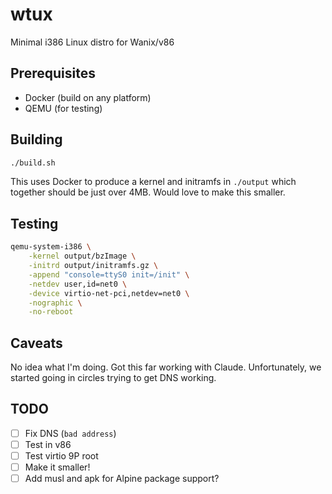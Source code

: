 # wtux

Minimal i386 Linux distro for Wanix/v86

## Prerequisites 

* Docker (build on any platform)
* QEMU (for testing)

## Building

```sh
./build.sh
```

This uses Docker to produce a kernel and initramfs in `./output` which together should be just over 4MB. Would love to make this smaller.

## Testing

```sh
qemu-system-i386 \
    -kernel output/bzImage \
    -initrd output/initramfs.gz \
    -append "console=ttyS0 init=/init" \
    -netdev user,id=net0 \
    -device virtio-net-pci,netdev=net0 \
    -nographic \
    -no-reboot
```

## Caveats

No idea what I'm doing. Got this far working with Claude. Unfortunately, we started going in circles trying to get DNS working.

## TODO

* [ ] Fix DNS (`bad address`)
* [ ] Test in v86
* [ ] Test virtio 9P root
* [ ] Make it smaller!
* [ ] Add musl and apk for Alpine package support?